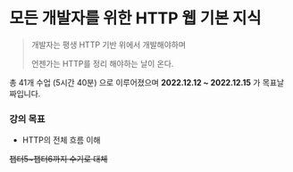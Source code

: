 # 모든 개발자를 위한 HTTP 웹 기본 지식

>개발자는 평생 HTTP 기반 위에서 개발해야하며 
> 
>언젠가는 HTTP를 정리 해야하는 날이 온다.


총 41개 수업 (5시간 40분) 으로 이루어졌으며
**2022.12.12 ~ 2022.12.15** 가 목표날짜입니다.

### 강의 목표
- HTTP의 전체 흐름 이해

~~챕터5~챕터6까지 수기로 대체~~
